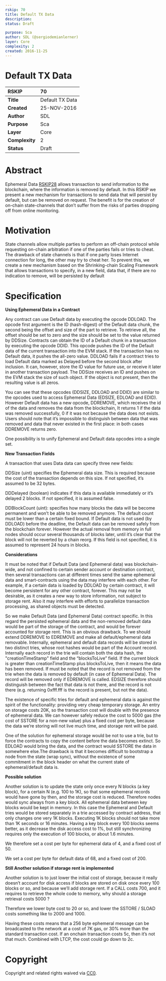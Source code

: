 ```yaml
---
rskip: 70
title: Default TX Data
description: 
status: Draft

purpose: Sca
author: SDL (@sergiodemianlerner)
layer: Core
complexity: 2
created: 2016-11-25
---
```

# Default TX Data

|RSKIP          |70           |
| :------------ |:-------------|
|**Title**      |Default TX Data|
|**Created**    |25-NOV-2016 |
|**Author**     |SDL |
|**Purpose**    |Sca |
|**Layer**      |Core |
|**Complexity** |2 |
|**Status**     |Draft |

# **Abstract**

Ephemeral Data [RSKIP28] allows transaction to send information to the blockchain, where the information  is removed by default. In this RSKIP we present a new mechanism for transactions to send data that will persist by default, but can be removed on request. The benefit is for the creation of on-chain state-channels that don’t suffer from the risks of parties dropping off from online monitoring.

# **Motivation**

State channels allow multiple parties to perform an off-chain protocol while requesting on-chain arbitration if one of the parties fails or tries to cheat. The drawback of state channels is that if one party loses Internet connection for long, the other may try to cheat her. To prevent this, we create a new mechanism based on the Shrinking-chain Scaling Framework that allows transactions to specify, in a new field, data that, if there are no indication to remove, will be persisted by default

# **Specification**

**Using Ephemeral Data in a Contract**

Any contract can use Default  data by executing the opcode DDLOAD. The opcode first argument is the ID (hash-digest) of the Default data chunk, the second being the offset and size of the part to retrieve. To retrieve all, the offset should be set to zero and the size should be set to the value returned by DDSize. Contracts can obtain the ID of a Default chunk in a transaction by executing the opcode DDID. This opcode pushes the ID of the Default  data of the current transaction into the EVM stack. If the transaction has no Default data, it pushes the all-zero value. DDLOAD fails if a contract tries to load Default data marked as Delayed before the second block after inclusion. It can, however, store the ID value for future use, or receive it later in another transaction payload. The DDSize receives an ID and pushes on the EVM stack the size of such object. If the object is not present, then the resulting value is all zeros.

You can see that these opcodes (DDSIZE, DDLOAD and DDID) are similar to the opcodes used to access Ephemeral Data (EDSIZE, EDLOAD and EDID). However Default data has a new opcode, DDREMOVE, which receives the id of the data and removes the data from the blockchain, It returns 1 if the data was removed successfully, 0 if it was not because the data does not exists. Users should note that it’s impossible to distinguish between data that was removed and data that never existed in the first place: in both cases DDREMOVE returns zero.

One possibility is to unify Ephemeral and Default data opcodes into a single set.

  

**New Transaction Fields**

A transaction that uses Data data can specify three new fields:

DDSize (uint) specifies the Ephemeral data size. This is required because the cost of the transaction depends on this size. If not specified, it’s assumed to be 32 bytes.

DDDelayed (boolean) indicates if this data is available immediately or it’s delayed 2 blocks. If not specified, it is assumed false.

DDBlockCount (uint): specifies how many blocks the data will be become permanent and won’t be able to be removed anymore. The default count must be lower than a certain fixed bound. If Default data is not used (by DDLOAD) before the deadline, the Default data can be removed safely from the blockchain forever. However the actual removal from memory in full nodes should occur several thousands of blocks later, until it’s clear that the block will not be reverted by a chain reorg. If this field is not specified, it is assumed to represent 24 hours in blocks.

**Considerations**

It must be noted that if Default Data (and Ephemeral data) was blockchain-wide, and not confined to certain sender account or destination contract, then several transactions can at different times send the same ephemeral data and smart-contracts using the data may interfere with each other. For example, if a certain data is loaded by DDLOAD by certain contract, it will become persistent for any other contract, forever. This may not be desirable, as it creates a new way to store information, not subject to storage rent. Also it may interfere with efforts to parallelize transaction processing, as shared objects must be detected.

So we make Default Data (and Ephemeral Data) contract specific. In this regard the persisted ephemeral data and the non-removed default data would be part of the storage of the contract, and would be forever accounted for storage rent. This is an obvious drawback. To we should extend DDREMOVE to EDREMOVE and make all default/ephemeral data removable. Internally, ephemeral and default data records will be stored in two distinct tries, whose root hashes would be part of the Account record. Internally each record in the trie will contain both the data hash, the "creationTimeStamp" field and the “blocksToLive” field. If the current block is greater than creationTimeStamp plus blocksToLive, then it means the data has been removed. If must be noted that the record is not removed from the trie when the data is removed by default (in case of Ephemeral Data). The record will be removed only if EDREMOVE is called. EDSIZE therefore should distinguish between the fact that data is not there, and the record is not there (e.g. returning 0xfff.fff is the record is present, but not the data).

The existence of specific tries for default and ephemeral data is against the spirit of the functionality: providing very cheap temporary storage. An entry on storage costs 20K, so the transaction cost will double with the presence of ephemeral data. We can however safely reduce the cost to 5000 gas (the cost of SSTORE for a non-new value) plus a fixed cost per byte, because the data we’re storing will not live much time, and storage rent will be paid.

One of the solution for ephemeral storage would be not to use a trie, but to force the contracts to copy the content before the data becomes extinct. So EDLOAD would bring the data, and the contract would SSTORE the data in somewhere else.The drawback is that it becomes difficult to bootstrap a node from the state (wrap sync), without the existence of some commitment in the block header on what the current state of ephemeral/default data is.

**Possible solution**

Another solution is to update the state only once every N blocks (a key block), for a certain N (e.g. 100 to 1K), so that some ephemeral records would have gone by then, and the storage cost is reduced. Therefore nodes would sync always from a key block. All ephemeral data between key blocks would be kept in memory. In this case the Ephemeral and Default tries would be stored separately in a trie accessed by contract address, that only changes one very 1K blocks. Executing 1K blocks should not take more than 1K seconds or 16 minutes. Having a key block every 100 blocks seems better, as it decrease the disk access cost to 1%, but still synchronizing requires only the execution of 100 blocks, or about 1.6 minutes.

We therefore set a cost per byte for ephemeral data of 4, and a fixed cost of 50.

We set a cost per byte for default data of 68, and a fixed cost of 200.

**Still Another solution if storage rent is implemented**

Another solution is to just lower the initial cost of storage, because it really doesn’t account for disk access if blocks are stored on disk once every 100 blocks or so, and because we’ll add storage rent. If a CALL costs 700, and it requires to retrieve the whole code to memory, why should a storage retrieval costs 5000 ?

Therefore we lower byte cost to 20 or so, and lower the SSTORE / SLOAD costs something like to 2000 and 1000.

Having these costs means that a 256 byte ephemeral message can be broadcasted to the network at a cost of 7K gas, or 30% more than the standard transaction cost. If an onchain transaction costs 5c, then it’s not that much. Combined with LTCP, the cost could go down to 2c.

[RSKIP28]: https://github.com/rsksmart/RSKIPs/blob/master/IPs/RSKIP28.md	


# **Copyright**

Copyright and related rights waived via [CC0](https://creativecommons.org/publicdomain/zero/1.0/).